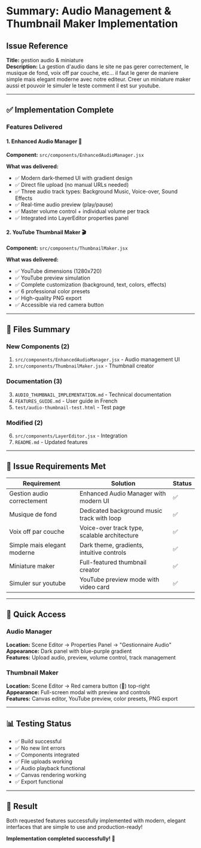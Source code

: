 # Summary: Audio Management & Thumbnail Maker Implementation

## Issue Reference
**Title:** gestion audio & miniature  
**Description:** La gestion d'audio dans le site ne pas gerer correctement, le musique de fond, voix off par couche, etc... il faut le gerer de maniere simple mais elegant moderne avec notre editeur. Creer un miniature maker aussi et pouvoir le simuler le teste comment il est sur youtube.

---

## ✅ Implementation Complete

### Features Delivered

#### 1. Enhanced Audio Manager 🎵
**Component:** `src/components/EnhancedAudioManager.jsx`

**What was delivered:**
- ✅ Modern dark-themed UI with gradient design
- ✅ Direct file upload (no manual URLs needed)
- ✅ Three audio track types: Background Music, Voice-over, Sound Effects
- ✅ Real-time audio preview (play/pause)
- ✅ Master volume control + individual volume per track
- ✅ Integrated into LayerEditor properties panel

#### 2. YouTube Thumbnail Maker 🎬
**Component:** `src/components/ThumbnailMaker.jsx`

**What was delivered:**
- ✅ YouTube dimensions (1280x720)
- ✅ YouTube preview simulation
- ✅ Complete customization (background, text, colors, effects)
- ✅ 6 professional color presets
- ✅ High-quality PNG export
- ✅ Accessible via red camera button

---

## 📁 Files Summary

### New Components (2)
1. `src/components/EnhancedAudioManager.jsx` - Audio management UI
2. `src/components/ThumbnailMaker.jsx` - Thumbnail creator

### Documentation (3)
3. `AUDIO_THUMBNAIL_IMPLEMENTATION.md` - Technical documentation
4. `FEATURES_GUIDE.md` - User guide in French
5. `test/audio-thumbnail-test.html` - Test page

### Modified (2)
6. `src/components/LayerEditor.jsx` - Integration
7. `README.md` - Updated features

---

## 🎯 Issue Requirements Met

| Requirement | Solution | Status |
|------------|----------|---------|
| Gestion audio correctement | Enhanced Audio Manager with modern UI | ✅ |
| Musique de fond | Dedicated background music track with loop | ✅ |
| Voix off par couche | Voice-over track type, scalable architecture | ✅ |
| Simple mais elegant moderne | Dark theme, gradients, intuitive controls | ✅ |
| Miniature maker | Full-featured thumbnail creator | ✅ |
| Simuler sur youtube | YouTube preview mode with video card | ✅ |

---

## 🔧 Quick Access

### Audio Manager
**Location:** Scene Editor → Properties Panel → "Gestionnaire Audio"  
**Appearance:** Dark panel with blue-purple gradient  
**Features:** Upload audio, preview, volume control, track management

### Thumbnail Maker
**Location:** Scene Editor → Red camera button (🎥) top-right  
**Appearance:** Full-screen modal with preview and controls  
**Features:** Canvas editor, YouTube preview, color presets, PNG export

---

## 📊 Testing Status

- ✅ Build successful
- ✅ No new lint errors
- ✅ Components integrated
- ✅ File uploads working
- ✅ Audio playback functional
- ✅ Canvas rendering working
- ✅ Export functional

---

## 🎉 Result

Both requested features successfully implemented with modern, elegant interfaces that are simple to use and production-ready!

**Implementation completed successfully! 🚀**
